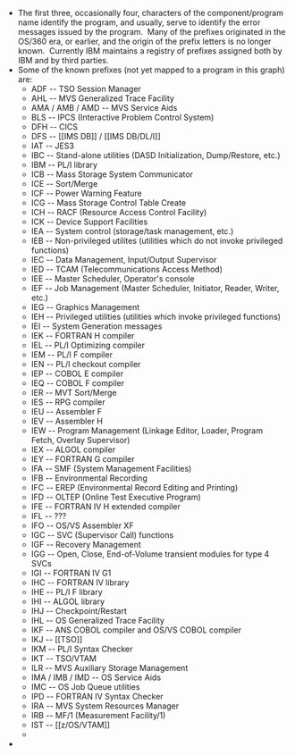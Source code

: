 - The first three, occasionally four, characters of the component/program name identify the program, and usually, serve to identify the error messages issued by the program.  Many of the prefixes originated in the OS/360 era, or earlier, and the origin of the prefix letters is no longer known.  Currently IBM maintains a registry of prefixes assigned both by IBM and by third parties.
- Some of the known prefixes (not yet mapped to a program in this graph) are:
	- ADF -- TSO Session Manager
	- AHL -- MVS Generalized Trace Facility
	- AMA / AMB / AMD -- MVS Service Aids
	- BLS -- IPCS (Interactive Problem Control System)
	- DFH -- CICS
	- DFS -- [[IMS DB]] / [[IMS DB/DL/I]]
	- IAT -- JES3
	- IBC -- Stand-alone utilities (DASD Initialization, Dump/Restore, etc.)
	- IBM -- PL/I library
	- ICB -- Mass Storage System Communicator
	- ICE -- Sort/Merge
	- ICF -- Power Warning Feature
	- ICG -- Mass Storage Control Table Create
	- ICH -- RACF (Resource Access Control Facility)
	- ICK -- Device Support Facilities
	- IEA -- System control (storage/task management, etc.)
	- IEB -- Non-privileged utilites (utilities which do not invoke privileged functions)
	- IEC -- Data Management, Input/Output Supervisor
	- IED -- TCAM (Telecommunications Access Method)
	- IEE -- Master Scheduler, Operator's console
	- IEF -- Job Management (Master Scheduler, Initiator, Reader, Writer, etc.)
	- IEG -- Graphics Management
	- IEH -- Privileged utilities (utilities which invoke privileged functions)
	- IEI -- System Generation messages
	- IEK -- FORTRAN H compiler
	- IEL -- PL/I Optimizing compiler
	- IEM -- PL/I F compiler
	- IEN -- PL/I checkout compiler
	- IEP -- COBOL E compiler
	- IEQ -- COBOL F compiler
	- IER -- MVT Sort/Merge
	- IES -- RPG compiler
	- IEU -- Assembler F
	- IEV -- Assembler H
	- IEW -- Program Management (Linkage Editor, Loader, Program Fetch, Overlay Supervisor)
	- IEX -- ALGOL compiler
	- IEY -- FORTRAN G compiler
	- IFA -- SMF (System Management Facilities)
	- IFB -- Environmental Recording
	- IFC -- EREP (Environmental Record Editing and Printing)
	- IFD -- OLTEP (Online Test Executive Program)
	- IFE -- FORTRAN IV H extended compiler
	- IFL -- ???
	- IFO -- OS/VS Assembler XF
	- IGC -- SVC (Supervisor Call) functions
	- IGF -- Recovery Management
	- IGG -- Open, Close, End-of-Volume transient modules for type 4 SVCs
	- IGI -- FORTRAN IV G1
	- IHC -- FORTRAN IV library
	- IHE -- PL/I F library
	- IHI -- ALGOL library
	- IHJ -- Checkpoint/Restart
	- IHL -- OS Generalized Trace Facility
	- IKF -- ANS COBOL compiler and OS/VS COBOL compiler
	- IKJ -- [[TSO]]
	- IKM -- PL/I Syntax Checker
	- IKT -- TSO/VTAM
	- ILR -- MVS Auxiliary Storage Management
	- IMA / IMB / IMD -- OS Service Aids
	- IMC -- OS Job Queue utilities
	- IPD -- FORTRAN IV Syntax Checker
	- IRA -- MVS System Resources Manager
	- IRB -- MF/1 (Measurement Facility/1)
	- IST -- [[z/OS/VTAM]]
	-
-